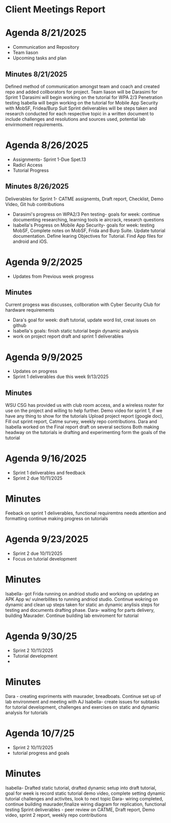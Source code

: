 # Client Meetings Report

# Agenda 8/21/2025
 * Communication and Repository
 * Team liason
 * Upcoming tasks and plan

## Minutes 8/21/2025
Defined method of communication amongst team and coach and created repo and added collborators for project.
Team liason will be Darasimi for Sprint 1
Darasimi will begin working on the tutorial for WPA 2/3 Penetration testing
Isabella will begin working on the tutorial for Mobile App Security with MobSF, Fridea/Burp Suit
Sprint deliverables will be steps taken and research conducted for each respective topic in a written document to include challenges and resolutions and sources used, potential lab envirmoment requirements.

# Agenda 8/26/2025
 * Assignments- Sprint 1-Due Spet.13
 * Radicl Access
 * Tutorial Progress

## Minutes 8/26/2025
Deliverables for Sprint 1- CATME assignemts, Draft report, Checklist, Demo Video, Git hub contributions
* Darasimi's progress on WPA2/3 Pen testing- 
goals for week: continue documenting researching, learning tools ie aircrack, research questions
* Isabella's Progress on Mobile App Security- 
goals for week: testing MobSF, Complete notes on MobSF, Frida and Burp Suite. Update tutorial documentation. Define learing Objectives for Tutorial. Find App files for android and iOS.

# Agenda 9/2/2025
* Updates from Previous week progress

## Minutes
 Current progess was discusses, collboration with Cyber Security Club for hardware requirements
 * Dara's goal for week: draft tutorial, update word list, creat issues on github
 * Isabella's goals: finish static tutorial begin dynamic analysis
 * work on project report draft and sprint 1 deliverables

# Agenda 9/9/2025
 * Updates on progress
 * Sprint 1 deliverables due this week 9/13/2025
 

## Minutes
 WSU CSG has provided us with club room access, and a wireless router for use on the project and willing to help further.
 Demo video for sprint 1, if we have any thing to show for the tutorials
 Upload project report (google doc), Fill out sprint report, Catme survey, weekly repo contributions.
 Dara and Isabella worked on the Final report draft on several sections
 Both making headway on the tutorials ie drafting and experimenting form the goals of the tutorial

 # Agenda 9/16/2025
 * Sprint 1 deliverables and feedback
 * Sprint 2 due 10/11/2025

 # Minutes
Feeback on sprint 1 deliverables, functional requiremtns needs attention and formatting
continue making progress on tutorials

# Agenda 9/23/2025
* Sprint 2 due 10/11/2025
* Focus on tutorial development

# Minutes
Isabella- got Frida running on andriod studio and working on updating an APK App w/ vulnerbilites to running andriod studio. Continue wokring on dynamic and clean up steps taken for static an dynamic anylisis steps for testing and documents drafting phase.
Dara- waiting for parts delivery, building Maurader. Continue building lab enviroment for tutorial


# Agenda 9/30/25
* Sprint 2 10/11/2025
* Tutorial development
* 

# Minutes
Dara - creating expriments with maurader, breadboats. Continue set up of lab environment and meeting with AJ
Isabella- create issues for subtasks for tutorial development, challenges and exercises on static and dynamic analysis for tutorials

# Agenda 10/7/25
* Sprint 2 10/11/2025
* tutorial progress and goals

# Minutes
Isabella- Drafted static tutorial, drafted dynamic setup into draft tutorial, goal for week is record static tutorial demo video, complete setting dynamic tutorial challenges and activites, look to next topic
Dara- wiring completed, continue building maurader,finalize wiring diagram for replication, functional testing
Sprint deliverables - peer review on CATME, Draft report, Demo video, sprint 2 report, weekly repo contributions

